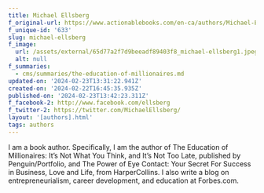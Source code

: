```yaml
---
title: Michael Ellsberg
f_original-url: https://www.actionablebooks.com/en-ca/authors/Michael-Ellsberg/
f_unique-id: '633'
slug: michael-ellsberg
f_image:
  url: /assets/external/65d77a2f7d9beeadf89403f8_michael-ellsberg1.jpeg
  alt: null
f_summaries:
  - cms/summaries/the-education-of-millionaires.md
updated-on: '2024-02-23T13:31:22.941Z'
created-on: '2024-02-22T16:45:35.935Z'
published-on: '2024-02-23T13:42:23.311Z'
f_facebook-2: http://www.facebook.com/ellsberg
f_twitter-2: https://twitter.com/MichaelEllsberg/
layout: '[authors].html'
tags: authors
---
```


I am a book author. Specifically, I am the author of The Education of Millionaires: It’s Not What You Think, and It’s Not Too Late, published by Penguin/Portfolio, and The Power of Eye Contact: Your Secret For Success in Business, Love and Life, from HarperCollins. I also write a blog on entrepreneurialism, career development, and education at Forbes.com.
